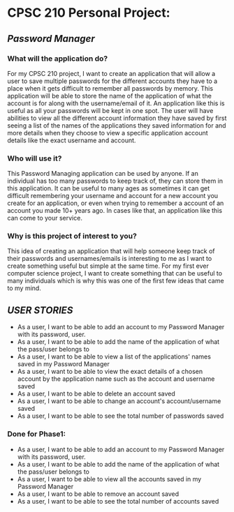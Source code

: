 # CPSC 210 Personal Project:

## ***Password Manager***

### **What will the application do?**
For my CPSC 210 project, I want to create an application that will allow a user to save multiple passwords for the 
different accounts they have to a place when it gets difficult to remember all passwords by memory. This application
will be able to store the name of the application of what the account is for along with the username/email of it. 
An application like this is useful as all your passwords will be kept in one spot. The user will have abilities to view 
all the different account information they have saved by first seeing a list of the names of the applications they
saved information for and more details when they choose to view a specific application account details like the exact
username and account.

### **Who will use it?**
This Password Managing application can be used by anyone. If an individual has too many passwords to keep track of, 
they can store them in this application. It can be useful to many ages as sometimes it can get difficult remembering 
your username and account for a new account you create for an application, or even when trying to remember a account 
of an account you made 10+ years ago. In cases like that, an application like this can come to your service.

### **Why is this project of interest to you?**
This idea of creating an application that will help someone keep track of their passwords and usernames/emails is 
interesting to me as I want to create something useful but simple at the same time. For my first ever computer science
project, I want to create something that can be useful to many individuals which is why this was one of the first few
ideas that came to my mind. 

## ***USER STORIES***
- As a user, I want to be able to add an account to my Password Manager with its password, user.
- As a user, I want to be able to add the name of the application of what the pass/user belongs to
- As a user, I want to be able to view a list of the applications' names saved in my Password Manager
- As a user, I want to be able to view the exact details of a chosen account by the application 
name such as the account and username saved
- As a user, I want to be able to delete an account saved
- As a user, I want to be able to change an account's account/username saved
- As a user, I want to be able to see the total number of passwords saved 

### Done for Phase1:
- As a user, I want to be able to add an account to my Password Manager with its password, user.
- As a user, I want to be able to add the name of the application of what the pass/user belongs to
- As a user, I want to be able to view all the accounts saved in my Password Manager
- As a user, I want to be able to remove an account saved
- As a user, I want to be able to see the total number of accounts saved 
